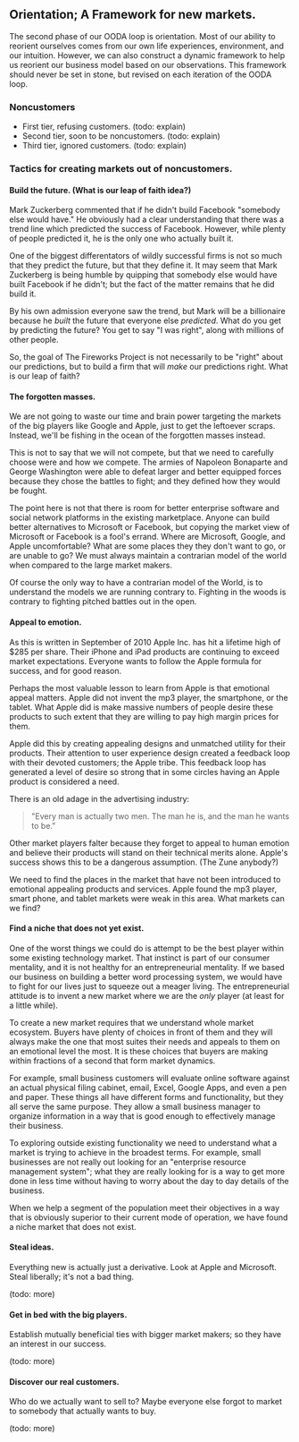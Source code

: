 Orientation; A Framework for new markets.
-----------------------------------------
The second phase of our OODA loop is orientation. Most of our ability to
reorient ourselves comes from our own life experiences, environment, and our
intuition. However, we can also construct a dynamic framework to help us
reorient our business model based on our observations. This framework should
never be set in stone, but revised on each iteration of the OODA loop.

### Noncustomers
* First tier, refusing customers. (todo: explain)
* Second tier, soon to be noncustomers. (todo: explain)
* Third tier, ignored customers. (todo: explain)


### Tactics for creating markets out of noncustomers.

#### Build the future. (What is our leap of faith idea?)
Mark Zuckerberg commented that if he didn't build Facebook "somebody else would
have." He obviously had a clear understanding that there was a trend line which
predicted the success of Facebook. However, while plenty of people predicted
it, he is the only one who actually built it.

One of the biggest differentators of wildly successful firms is not so much
that they predict the future, but that they define it. It may seem that Mark
Zuckerberg is being humble by quipping that somebody else would have built
Facebook if he didn't; but the fact of the matter remains that he did build it.

By his own admission everyone saw the trend, but Mark will be a billionaire
because he *built* the future that everyone else *predicted*.  What do you get
by predicting the future? You get to say "I was right", along with millions of
other people.

So, the goal of The Fireworks Project is not necessarily to be "right" about
our predictions, but to build a firm that will *make* our predictions right.
What is our leap of faith?

#### The forgotten masses.
We are not going to waste our time and brain power targeting the markets of the
big players like Google and Apple, just to get the leftoever scraps. Instead,
we'll be fishing in the ocean of the forgotten masses instead.

This is not to say that we will not compete, but that we need to carefully
choose were and how we compete.  The armies of Napoleon Bonaparte and George
Washington were able to defeat larger and better equipped forces because they
chose the battles to fight; and they defined how they would be fought.

The point here is not that there is room for better enterprise software and
social network platforms in the existing marketplace. Anyone can build better
alternatives to Microsoft or Facebook, but copying the market view of Microsoft
or Facebook is a fool's errand. Where are Microsoft, Google, and Apple
uncomfortable?  What are some places they they don't want to go, or are unable
to go? We must always maintain a contrarian model of the world when compared to
the large market makers.

Of course the only way to have a contrarian model of the World, is to
understand the models we are running contrary to. Fighting in the woods is
contrary to fighting pitched battles out in the open.

#### Appeal to emotion.
As this is written in September of 2010 Apple Inc. has hit a lifetime high of
$285 per share. Their iPhone and iPad products are continuing to exceed market
expectations.  Everyone wants to follow the Apple formula for success, and for
good reason.

Perhaps the most valuable lesson to learn from Apple is that emotional appeal
matters.  Apple did not invent the mp3 player, the smartphone, or the tablet.
What Apple did is make massive numbers of people desire these products to such
extent that they are willing to pay high margin prices for them.

Apple did this by creating appealing designs and unmatched utility for their
products.  Their attention to user experience design created a feedback loop
with their devoted customers; the Apple tribe. This feedback loop has generated
a level of desire so strong that in some circles having an Apple product is
considered a need.

There is an old adage in the advertising industry:
  > "Every man is actually two men. The man he is, and the man he wants to be."

Other market players falter because they forget to appeal to human emotion and
believe their products will stand on their technical merits alone. Apple's
success shows this to be a dangerous assumption. (The Zune anybody?)

We need to find the places in the market that have not been introduced to
emotional appealing products and services. Apple found the mp3 player, smart
phone, and tablet markets were weak in this area. What markets can we find?

#### Find a niche that does not yet exist.
One of the worst things we could do is attempt to be the best player within
some existing technology market. That instinct is part of our consumer
mentality, and it is not healthy for an entrepreneurial mentality.  If we based
our business on building a better word processing system, we would have to
fight for our lives just to squeeze out a meager living.  The entrepreneurial
attitude is to invent a new market where we are the *only* player (at least for
a little while).

To create a new market requires that we understand whole market ecosystem.
Buyers have plenty of choices in front of them and they will always make the
one that most suites their needs and appeals to them on an emotional level the
most. It is these choices that buyers are making within fractions of a second
that form market dynamics.

For example, small business customers will evaluate online software against an
actual physical filing cabinet, email, Excel, Google Apps, and even a pen and
paper.  These things all have different forms and functionality, but they all
serve the same purpose.  They allow a small business manager to organize
information in a way that is good enough to effectively manage their business.

To exploring outside existing functionality we need to understand what a market
is trying to achieve in the broadest terms.  For example, small businesses are
not really out looking for an "enterprise resource management system"; what
they are really looking for is a way to get more done in less time without
having to worry about the day to day details of the business.

When we help a segment of the population meet their objectives in a way that is
obviously superior to their current mode of operation, we have found a niche
market that does not exist.

#### Steal ideas.
Everything new is actually just a derivative. Look at Apple and Microsoft.
Steal liberally; it's not a bad thing.

(todo: more)

#### Get in bed with the big players.
Establish mutually beneficial ties with bigger market makers; so they have an interest in our success.

(todo: more)

#### Discover our real customers.
Who do we actually want to sell to? Maybe everyone else forgot to market to somebody that
actually wants to buy.

(todo: more)
